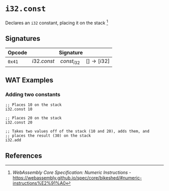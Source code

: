 
# `i32.const`

Declares an `i32` constant, placing it on the stack [^§2.4.1]



## Signatures

| Opcode | Signature |
|--------|-----------|
| `0x41` | $i32.const \quad const_{i32} \quad [ ] \to [ i32 ]$ |



## WAT Examples

### Adding two constants

```wasm
;; Places 10 on the stack
i32.const 10

;; Places 20 on the stack
i32.const 20

;; Takes two values off of the stack (10 and 20), adds them, and
;; places the result (30) on the stack
i32.add
```



## References

[^§2.4.1]: _WebAssembly Core Specification: Numeric Instructions_ - <https://webassembly.github.io/spec/core/bikeshed/#numeric-instructions%E2%91%A0>

